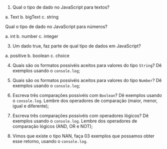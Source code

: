 1. Qual o tipo de dado no JavaScript para textos?

a. Text
b. bigText
c. string

Qual o tipo de dado no JavaScript para números?

a. int
b. number
c. integer

3. Um dado true, faz parte de qual tipo de dados em JavaScript?

a. positive
b. boolean
c. choice

4. Quais são os formatos possivéis aceitos para valores do tipo `String`? 
Dê exemplos usando o `console.log`;

5. Quais são os formatos possivéis aceitos para valores 
do tipo `Number`? Dê exemplos usando o `console.log`;

6. Escreva três comparações possivéis com `Boolean`? Dê exemplos usando o `console.log`.
Lembre dos operadores de comparação (maior, menor, igual e diferente);

7. Escreva três comparações possivéis com  operadores lógicos? Dê exemplos usando o `console.log`. 
Lembre dos operadores de comparação lógicos (AND, OR e NOT);

8. Vimos que existe o tipo NAN, faça 03 exemplos que possamos obter esse retorno, usando o `console.log`. 





















